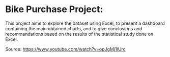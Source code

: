 # Bike Purchase Project:

This project aims to explore the dataset using Excel, to present a dashboard containing the main obtained charts, and to give conclusions and recommandations based on the results of the statistical study done on Excel.

Source: https://www.youtube.com/watch?v=opJgMj1IUrc

